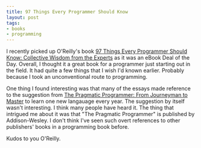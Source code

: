 ```yaml
---
title: 97 Things Every Programmer Should Know
layout: post
tags:
- books
- programming
---
```


I recently picked up O'Reilly's book
[97
Things Every Programmer Should Know: Collective Wisdom from the Experts](http://www.amazon.com/gp/product/0596809484?ie=UTF8&tag=slackorama-20&linkCode=as2&camp=1789&creative=390957&creativeASIN=05968094840) as it
was an eBook Deal of the Day. Overall, I thought it a great book for a
programmer just starting out in the field.  It had quite a few things that I
wish I'd known earlier.  Probably because I took an unconventional route to
programming.

One thing I found interesting was that many of the essays made reference to
the suggestion from [The Pragmatic Programmer: From Journeyman to
Master](http://www.amazon.com/gp/product/020161622X?ie=UTF8&tag=slackorama-20&linkCode=as2&camp=1789&creative=390957&creativeASIN=020161622X)
to learn one new langauage every year.  The suggestion by itself wasn't
interesting.  I think many people have heard it.  The thing that intrigued me
about it was that &quot;The Pragmatic Programmer&quot; is published by
Addison-Wesley.  I don't think I've seen such overt references to other
publishers' books in a programming book before.

Kudos to you O'Reilly.


